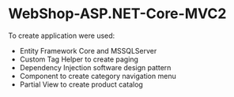 # WebShop-ASP.NET-Core-MVC2
To create application were used:
* Entity Framework Core and MSSQLServer
* Custom Tag Helper to create paging
* Dependency Injection software design pattern
* Component to create category navigation menu
* Partial View to create product catalog
